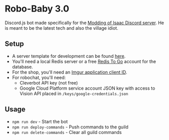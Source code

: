 # Robo-Baby 3.0

Discord.js bot made specifically for the [Modding of Isaac Discord server](https://discord.gg/3eACyXaffZ). He is meant to be the latest tech and also the village idiot.

## Setup

- A server template for development can be found [here](https://discord.new/jfezNGPgwDA4).
- You'll need a local Redis server or a free [Redis To Go](https://redistogo.com/) account for the database.
- For the shop, you'll need an [Imgur application client ID](https://apidocs.imgur.com/).
- For robochat, you'll need:
  - Cleverbot API key (not free)
  - Google Cloud Platform service account JSON key with access to Vision API placed in `/keys/google-credentials.json`

## Usage

- `npm run dev` - Start the bot
- `npm run deploy-commands` - Push commands to the guild
- `npm run delete-commands` - Clear all guild commands
